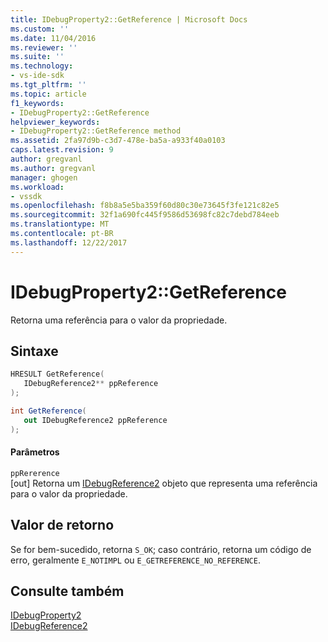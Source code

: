 ```yaml
---
title: IDebugProperty2::GetReference | Microsoft Docs
ms.custom: ''
ms.date: 11/04/2016
ms.reviewer: ''
ms.suite: ''
ms.technology:
- vs-ide-sdk
ms.tgt_pltfrm: ''
ms.topic: article
f1_keywords:
- IDebugProperty2::GetReference
helpviewer_keywords:
- IDebugProperty2::GetReference method
ms.assetid: 2fa97d9b-c3d7-478e-ba5a-a933f40a0103
caps.latest.revision: 9
author: gregvanl
ms.author: gregvanl
manager: ghogen
ms.workload:
- vssdk
ms.openlocfilehash: f8b8a5e5ba359f60d80c30e73645f3fe121c82e5
ms.sourcegitcommit: 32f1a690fc445f9586d53698fc82c7debd784eeb
ms.translationtype: MT
ms.contentlocale: pt-BR
ms.lasthandoff: 12/22/2017
---
```

# <a name="idebugproperty2getreference"></a>IDebugProperty2::GetReference
Retorna uma referência para o valor da propriedade.  
  
## <a name="syntax"></a>Sintaxe  
  
```cpp  
HRESULT GetReference(  
   IDebugReference2** ppReference  
);  
```  
  
```csharp  
int GetReference(  
   out IDebugReference2 ppReference  
);  
```  
  
#### <a name="parameters"></a>Parâmetros  
 `ppRererence`  
 [out] Retorna um [IDebugReference2](../../../extensibility/debugger/reference/idebugreference2.md) objeto que representa uma referência para o valor da propriedade.  
  
## <a name="return-value"></a>Valor de retorno  
 Se for bem-sucedido, retorna `S_OK`; caso contrário, retorna um código de erro, geralmente `E_NOTIMPL` ou `E_GETREFERENCE_NO_REFERENCE`.  
  
## <a name="see-also"></a>Consulte também  
 [IDebugProperty2](../../../extensibility/debugger/reference/idebugproperty2.md)   
 [IDebugReference2](../../../extensibility/debugger/reference/idebugreference2.md)